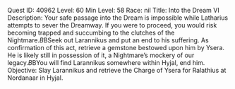Quest ID: 40962
Level: 60
Min Level: 58
Race: nil
Title: Into the Dream VI
Description: Your safe passage into the Dream is impossible while Latharius attempts to sever the Dreamway. If you were to proceed, you would risk becoming trapped and succumbing to the clutches of the Nightmare.$B$BSeek out Larannikus and put an end to his suffering. As confirmation of this act, retrieve a gemstone bestowed upon him by Ysera. He is likely still in possession of it, a Nightmare’s mockery of our legacy.$B$BYou will find Larannikus somewhere within Hyjal, end him.
Objective: Slay Larannikus and retrieve the Charge of Ysera for Ralathius at Nordanaar in Hyjal.
